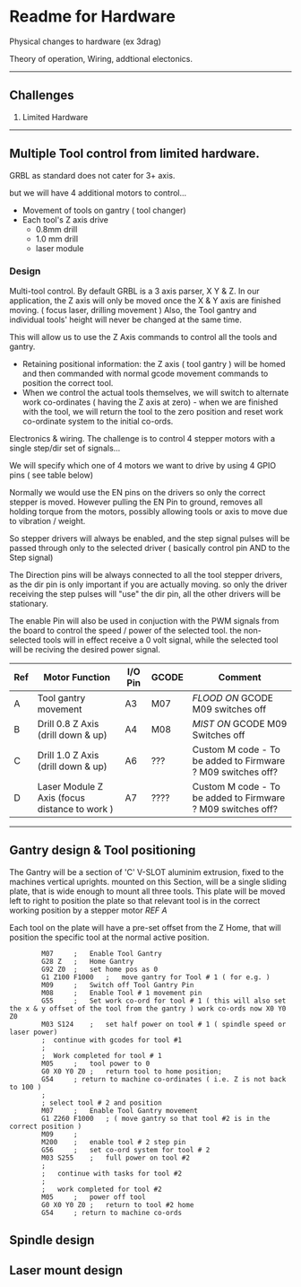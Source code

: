 # Readme for Hardware

Physical changes to hardware (ex 3drag)

Theory of operation, Wiring, addtional electonics.

---
## Challenges
1. Limited Hardware

---
## Multiple Tool control from limited hardware.

GRBL as standard does not cater for 3+ axis.

but we will have 4 additional motors to control...

- Movement of tools on gantry ( tool changer)
- Each tool's Z axis drive
    - 0.8mm drill
    - 1.0 mm drill
    - laser module

### Design

Multi-tool control.
By default GRBL is a 3 axis parser, X Y & Z.
In our application, the Z axis will only be moved once the X & Y axis are finished moving.  ( focus laser, drilling movement )
Also, the Tool gantry and individual tools' height will never be changed at the same time.

This will allow us to use the Z Axis commands to control all the tools and gantry.

- Retaining positional information: the Z axis ( tool gantry ) will be homed and then commanded with normal gcode movement commands to position the correct tool.
- When we control the actual tools themselves, we will switch to alternate work co-ordinates ( having the Z axis at zero) - when we are finished with the tool, we will return the tool to the zero position and reset work co-ordinate system to the initial co-ords.

Electronics & wiring.
The challenge is to control 4 stepper motors with a single step/dir set of signals...

We will specify which one of 4 motors we want to drive by using 4 GPIO pins ( see table below)

Normally we would use the EN pins on the drivers so only the correct stepper is moved.
However pulling the EN Pin to ground, removes all holding torque from the motors, possibly allowing tools or axis to move due to vibration / weight.

So stepper drivers will always be enabled, and the step signal pulses will be passed through only to the selected driver ( basically control pin AND to the Step signal)

The Direction pins will be always connected to all the tool stepper drivers, as the dir pin is only important if you are actually moving. so only the driver receiving the step pulses will "use" the dir pin, all the other drivers will be stationary.

The enable Pin will also be used in conjuction with the PWM signals from the board to control the speed / power of the selected tool.
the non-selected tools will in effect receive a 0 volt signal, while the selected tool will be reciving the desired power signal.

| Ref | Motor Function | I/O Pin | GCODE | Comment |
|--- |  ------ | ------- | ------ | -------- |
| A | Tool gantry movement | A3 | M07 |  *FLOOD ON*   GCODE M09 switches off  |
| B | Drill 0.8 Z Axis (drill down & up) | A4 | M08 | *MIST ON*    GCODE M09 Switches off|
| C | Drill 1.0 Z Axis (drill down & up) | A6 | ??? | Custom M code  - To be added to Firmware  ? M09 switches off? |
| D | Laser Module Z Axis (focus distance to work ) | A7 | ???? | Custom M code  - To be added to Firmware ? M09 switches off? |

---

## Gantry design & Tool positioning

The Gantry will be a section of 'C' V-SLOT aluminim extrusion, fixed to the machines vertical uprights.
mounted on this Section, will be a single sliding plate, that is wide enough to mount all three tools.  This plate will be moved left to right to position the plate so that relevant tool is in the correct working position by a stepper motor *REF A*

Each tool on the plate will have a pre-set offset from the Z Home, that will position the specific tool at the normal active position.

```
        M07     ;   Enable Tool Gantry
        G28 Z   ;   Home Gantry
        G92 Z0  ;   set home pos as 0
        G1 Z100 F1000   ;   move gantry for Tool # 1 ( for e.g. )
        M09     ;   Switch off Tool Gantry Pin
        M08     ;   Enable Tool # 1 movement pin
        G55     ;   Set work co-ord for tool # 1 ( this will also set the x & y offset of the tool from the gantry ) work co-ords now X0 Y0 Z0
        M03 S124    ;   set half power on tool # 1 ( spindle speed or laser power)
        ;  continue with gcodes for tool #1
        ;
        ;  Work completed for tool # 1
        M05     ;   tool power to 0
        G0 X0 Y0 Z0 ;   return tool to home position;
        G54     ; return to machine co-ordinates ( i.e. Z is not back to 100 )
        ;
        ; select tool # 2 and position
        M07     ;   Enable Tool Gantry movement
        G1 Z260 F1000   ; ( move gantry so that tool #2 is in the correct position )
        M09     ;
        M200    ;   enable tool # 2 step pin
        G56     ;   set co-ord system for tool # 2
        M03 S255    ;   full power on tool #2
        ;
        ;   continue with tasks for tool #2
        ;
        ;   work completed for tool #2
        M05     ;   power off tool
        G0 X0 Y0 Z0 ;   return to tool #2 home
        G54     ; return to machine co-ords
```


## Spindle design

## Laser mount design